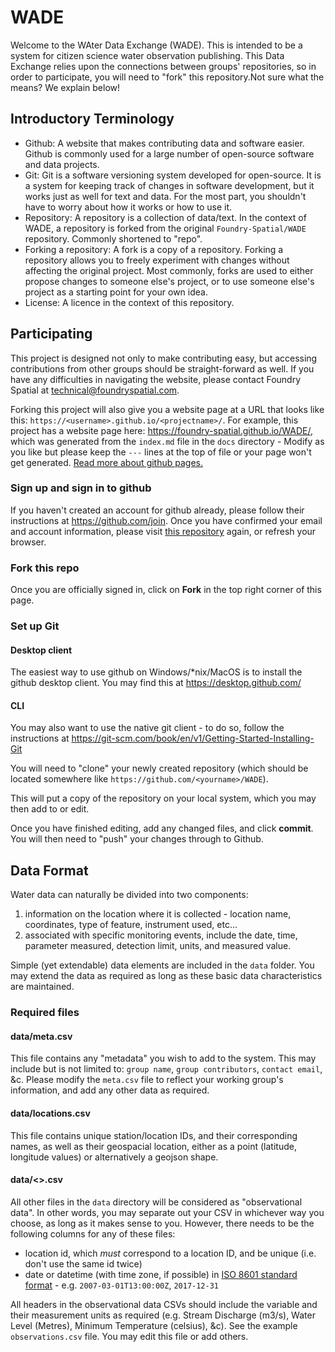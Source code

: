 # WADE

Welcome to the WAter Data Exchange (WADE). This is intended to be a system for citizen science water observation publishing. This Data Exchange relies upon the connections between groups' repositories, so in order to participate, you will need to "fork" this repository.Not sure what the means? We explain below!

## Introductory Terminology

* Github: A website that makes contributing data and software easier. Github is commonly used for a large number of open-source software and data projects.
* Git: Git is a software versioning system developed for open-source. It is a system for keeping track of changes in software development, but it works just as well for text and data. For the most part, you shouldn't have to worry about how it works or how to use it.
* Repository: A repository is a collection of data/text. In the context of WADE, a repository is forked from the original `Foundry-Spatial/WADE` repository.  Commonly shortened to "repo".
* Forking a repository: A fork is a copy of a repository. Forking a repository allows you to freely experiment with changes without affecting the original project. Most commonly, forks are used to either propose changes to someone else's project, or to use someone else's project as a starting point for your own idea.
* License: A licence in the context of this repository.

## Participating

This project is designed not only to make contributing easy, but accessing contributions from other groups should be straight-forward as well. If you have any difficulties in navigating the website, please contact Foundry Spatial at technical@foundryspatial.com.

Forking this project will also give you a website page at a URL that looks like this: `https://<username>.github.io/<projectname>/`. For example, this project has a website page here: <https://foundry-spatial.github.io/WADE/>, which was generated from the `index.md` file in the `docs` directory - Modify as you like but please keep the `---` lines at the top of file or your page won't get generated.  [Read more about github pages.](https://pages.github.com/)

### Sign up and sign in to github

If you haven't created an account for github already, please follow their instructions at <https://github.com/join>.  Once you have confirmed your email and account information, please visit [this repository](https://github.com/Foundry-Spatial/WADE) again, or refresh your browser.

### Fork this repo

Once you are officially signed in, click on **Fork** in the top right corner of this page.

### Set up Git

#### Desktop client

The easiest way to use github on Windows/*nix/MacOS is to install the github desktop client. You may find this at <https://desktop.github.com/>

#### CLI

You may also want to use the native git client - to do so, follow the instructions at <https://git-scm.com/book/en/v1/Getting-Started-Installing-Git>

You will need to "clone" your newly created repository (which should be located somewhere like `https://github.com/<yourname>/WADE`).

This will put a copy of the repository on your local system, which you may then add to or edit.

Once you have finished editing, add any changed files, and click **commit**. You will then need to "push" your changes through to Github.

## Data Format

Water data can naturally be divided into two components:

1. information on the location where it is collected - location name, coordinates, type of feature, instrument used, etc…
2. associated with specific monitoring events, include the date, time, parameter measured, detection limit, units, and measured value.

Simple (yet extendable) data elements are included in the `data` folder. You may extend the data as required as long as these basic data characteristics are maintained.

### Required files

#### data/meta.csv

This file contains any "metadata" you wish to add to the system. This may include but is not limited to: `group name`, `group contributors`, `contact email`, &c. Please modify the `meta.csv` file to reflect your working group's information, and add any other data as required.

#### data/locations.csv

This file contains unique station/location IDs, and their corresponding names, as well as their geospacial location, either as a point (latitude, longitude values) or alternatively a geojson shape.

#### data/<>.csv

All other files in the `data` directory will be considered as "observational data". In other words, you may separate out your CSV in whichever way you choose, as long as it makes sense to you. However, there needs to be the following columns for any of these files:

* location id, which *must* correspond to a location ID, and be unique (i.e. don't use the same id twice)
* date or datetime (with time zone, if possible) in [ISO 8601 standard format](https://en.wikipedia.org/wiki/ISO_8601) - e.g. `2007-03-01T13:00:00Z`, `2017-12-31`

All headers in the observational data CSVs should include the variable and their measurement units as required (e.g. Stream Discharge (m3/s), Water Level (Metres), Minimum Temperature (celsius), &c).  See the example `observations.csv` file.  You may edit this file or add others.

